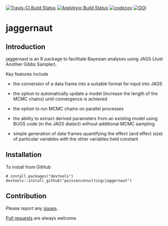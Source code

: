 
<!-- README.md is generated from README.Rmd. Please edit that file -->
[![Travis-CI Build Status](https://travis-ci.org/poissonconsulting/jaggernaut.svg?branch=master)](https://travis-ci.org/poissonconsulting/jaggernaut) [![AppVeyor Build Status](https://ci.appveyor.com/api/projects/status/github/poissonconsulting/jaggernaut?branch=master&svg=true)](https://ci.appveyor.com/project/poissonconsulting/jaggernaut) [![codecov](https://codecov.io/gh/poissonconsulting/jaggernaut/branch/master/graph/badge.svg)](https://codecov.io/gh/poissonconsulting/jaggernaut) [![DOI](https://zenodo.org/badge/7877200.svg)](https://zenodo.org/badge/latestdoi/7877200)

jaggernaut
==========

Introduction
------------

jaggernaut is an R package to facilitate Bayesian analyses using JAGS (Just Another Gibbs Sampler).

Key features include

-   the conversion of a data frame into a suitable format for input into JAGS

-   the option to automatically update a model (increase the length of the MCMC chains) until convergence is achieved

-   the option to run MCMC chains on parallel processes

-   the ability to extract derived parameters from an existing model using BUGS code (in the JAGS dialect) without additional MCMC sampling

-   simple generation of data frames quantifying the effect (and effect size) of particular variables with the other variables held constant

Installation
------------

To install from GitHub

    # install.packages("devtools")
    devtools::install_github("poissonconsulting/jaggernaut")

Contribution
------------

Please report any [issues](https://github.com/poissonconsulting/jaggernaut/issues).

[Pull requests](https://github.com/poissonconsulting/jaggernaut/pulls) are always welcome.

